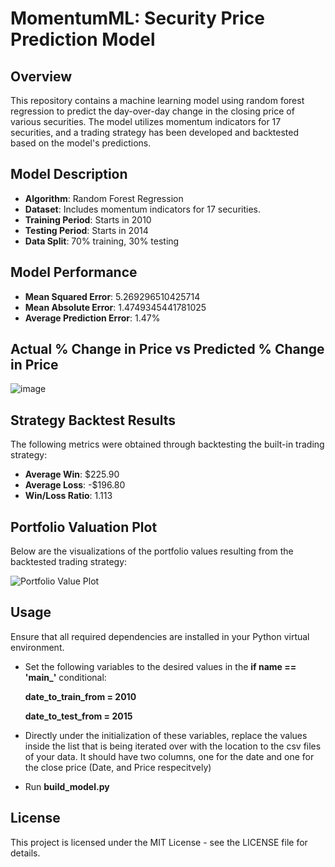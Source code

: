 # MomentumML: Security Price Prediction Model

## Overview
This repository contains a machine learning model using random forest regression to predict the day-over-day change in the closing price of various securities. The model utilizes momentum indicators for 17 securities, and a trading strategy has been developed and backtested based on the model's predictions.

## Model Description
- **Algorithm**: Random Forest Regression
- **Dataset**: Includes momentum indicators for 17 securities.
- **Training Period**: Starts in 2010
- **Testing Period**: Starts in 2014
- **Data Split**: 70% training, 30% testing

## Model Performance
- **Mean Squared Error**: 5.269296510425714
- **Mean Absolute Error**: 1.4749345441781025
- **Average Prediction Error**: 1.47%

## Actual % Change in Price vs Predicted % Change in Price
![image](https://github.com/evanwohl/MomentumML/assets/156111794/eed62714-6d34-48f1-8e36-2bab0d957eab)

## Strategy Backtest Results
The following metrics were obtained through backtesting the built-in trading strategy:
- **Average Win**: $225.90
- **Average Loss**: -$196.80
- **Win/Loss Ratio**: 1.113

## Portfolio Valuation Plot
Below are the visualizations of the portfolio values resulting from the backtested trading strategy:

![Portfolio Value Plot](https://github.com/evanwohl/MomentumML/assets/156111794/d66c024f-a1e3-4991-a367-daf22ab5e6bf)


## Usage
Ensure that all required dependencies are installed in your Python virtual environment.

- Set the following variables to the desired values in the **if name == '__main___'** conditional:

    **date_to_train_from = 2010**
  
    **date_to_test_from = 2015**
- Directly under the initialization of these variables, replace the values inside the list that is being iterated over with the location to the csv files of your data. It should have two columns, one for the date and one for the close price (Date, and Price respecitvely)
- Run **build_model.py**

## License 

This project is licensed under the MIT License - see the LICENSE file for details.
